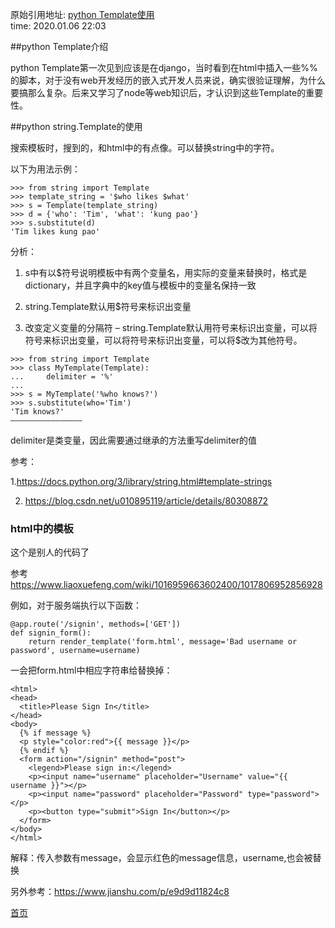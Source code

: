 <!---title:python Template使用-->
<!---keywords:python, Template-->
原始引用地址:  [python Template使用](http://yangkuncn.cn/python_template.html)   
time:  2020.01.06 22:03

##python Template介绍

python Template第一次见到应该是在django，当时看到在html中插入一些%%的脚本，对于没有web开发经历的嵌入式开发人员来说，确实很验证理解，为什么要搞那么复杂。后来又学习了node等web知识后，才认识到这些Template的重要性。

##python string.Template的使用

搜索模板时，搜到的，和html中的有点像。可以替换string中的字符。

以下为用法示例：

```
>>> from string import Template
>>> template_string = '$who likes $what'
>>> s = Template(template_string)
>>> d = {'who': 'Tim', 'what': 'kung pao'}
>>> s.substitute(d)
'Tim likes kung pao'
```

分析：

1. s中有以$符号说明模板中有两个变量名，用实际的变量来替换时，格式是dictionary，并且字典中的key值与模板中的变量名保持一致

2. string.Template默认用$符号来标识出变量

3. 改变定义变量的分隔符
   –
   string.Template默认用符号来标识出变量，可以将符号来标识出变量，可以将符号来标识出变量，可以将$改为其他符号。

```
>>> from string import Template
>>> class MyTemplate(Template):
...     delimiter = '%'
...     
>>> s = MyTemplate('%who knows?')
>>> s.substitute(who='Tim')
'Tim knows?'
————————————————
```

delimiter是类变量，因此需要通过继承的方法重写delimiter的值

参考：

1.<https://docs.python.org/3/library/string.html#template-strings>

2. <https://blog.csdn.net/u010895119/article/details/80308872>



### html中的模板

这个是别人的代码了

参考<https://www.liaoxuefeng.com/wiki/1016959663602400/1017806952856928>

例如，对于服务端执行以下函数：

```
@app.route('/signin', methods=['GET'])
def signin_form():
    return render_template('form.html', message='Bad username or password', username=username)
```

一会把form.html中相应字符串给替换掉：

```
<html>
<head>
  <title>Please Sign In</title>
</head>
<body>
  {% if message %}
  <p style="color:red">{{ message }}</p>
  {% endif %}
  <form action="/signin" method="post">
    <legend>Please sign in:</legend>
    <p><input name="username" placeholder="Username" value="{{ username }}"></p>
    <p><input name="password" placeholder="Password" type="password"></p>
    <p><button type="submit">Sign In</button></p>
  </form>
</body>
</html>
```

解释：传入参数有message，会显示红色的message信息，username,也会被替换



另外参考：<https://www.jianshu.com/p/e9d9d11824c8>







[首页](http://yangkuncn.cn/index.html)



